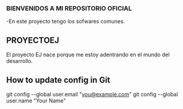 ### BIENVENIDOS A MI REPOSITORIO OFICIAL

-En este proyecto tengo los sofwares comunes.


## PROYECTOEJ
El proyecto EJ nace porque me estoy adentrando en el mundo del desarrollo.

## How to update config in Git
git config --global user.email "you@example.com"
git config --global user.name "Your Name"